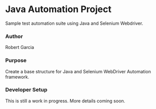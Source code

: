 # Java Automation Project

Sample test automation suite using Java and Selenium Webdriver.

### Author

Robert Garcia

### Purpose

Create a base structure for Java and Selenium WebDriver Automation framework.

### Developer Setup

This is still a work in progress. More details coming soon.